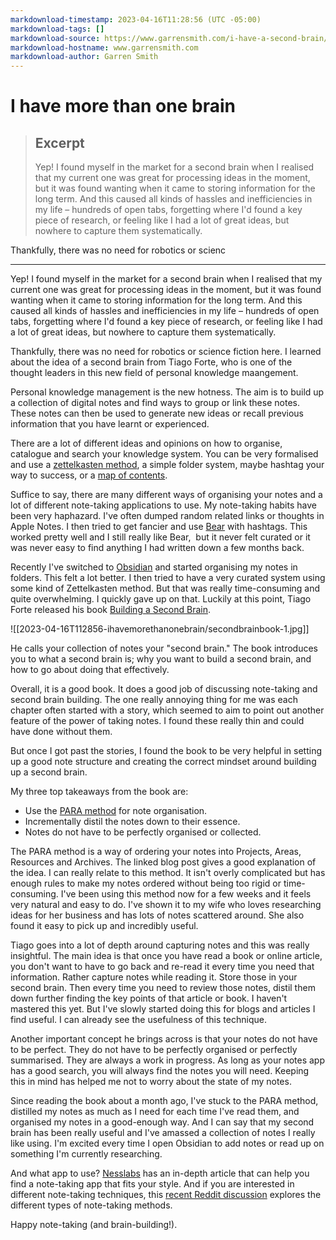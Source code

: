 ```yaml
---
markdownload-timestamp: 2023-04-16T11:28:56 (UTC -05:00)
markdownload-tags: []
markdownload-source: https://www.garrensmith.com/i-have-a-second-brain/
markdownload-hostname: www.garrensmith.com
markdownload-author: Garren Smith
---
```


# I have more than one brain

> ## Excerpt
> Yep! I found myself in the market for a second brain when I realised that my current one was great for processing ideas in the moment, but it was found wanting when it came to storing information for the long term. And this caused all kinds of hassles and inefficiencies in my life – hundreds of open tabs, forgetting where I'd found a key piece of research, or feeling like I had a lot of great ideas, but nowhere to capture them systematically.

Thankfully, there was no need for robotics or scienc

---
Yep! I found myself in the market for a second brain when I realised that my current one was great for processing ideas in the moment, but it was found wanting when it came to storing information for the long term. And this caused all kinds of hassles and inefficiencies in my life – hundreds of open tabs, forgetting where I'd found a key piece of research, or feeling like I had a lot of great ideas, but nowhere to capture them systematically.

Thankfully, there was no need for robotics or science fiction here. I learned about the idea of a second brain from Tiago Forte, who is one of the thought leaders in this new field of personal knowledge maangement.

Personal knowledge management is the new hotness. The aim is to build up a collection of digital notes and find ways to group or link these notes. These notes can then be used to generate new ideas or recall previous information that you have learnt or experienced.

There are a lot of different ideas and opinions on how to organise, catalogue and search your knowledge system. You can be very formalised and use a [zettelkasten method](https://zettelkasten.de/posts/overview/?ref=garrensmith.com), a simple folder system, maybe hashtag your way to success, or a [map of contents](https://dsebastien.net/blog/2022-05-15-maps-of-content?ref=garrensmith.com).

Suffice to say, there are many different ways of organising your notes and a lot of different note-taking applications to use. My note-taking habits have been very haphazard. I've often dumped random related links or thoughts in Apple Notes. I then tried to get fancier and use [Bear](https://bear.app/?ref=garrensmith.com) with hashtags. This worked pretty well and I still really like Bear,  but it never felt curated or it was never easy to find anything I had written down a few months back.

Recently I've switched to [Obsidian](https://obsidian.md/?ref=garrensmith.com) and started organising my notes in folders. This felt a lot better. I then tried to have a very curated system using some kind of Zettelkasten method. But that was really time-consuming and quite overwhelming. I quickly gave up on that. Luckily at this point, Tiago Forte released his book [Building a Second Brain](https://www.buildingasecondbrain.com/book?ref=garrensmith.com).

![[2023-04-16T112856-ihavemorethanonebrain/secondbrainbook-1.jpg]]

He calls your collection of notes your "second brain." The book introduces you to what a second brain is; why you want to build a second brain, and how to go about doing that effectively.

Overall, it is a good book. It does a good job of discussing note-taking and second brain building. The one really annoying thing for me was each chapter often started with a story, which seemed to aim to point out another feature of the power of taking notes. I found these really thin and could have done without them.

But once I got past the stories, I found the book to be very helpful in setting up a good note structure and creating the correct mindset around building up a second brain.

My three top takeaways from the book are:

-   Use the [PARA method](https://fortelabs.com/blog/para/?ref=garrensmith.com) for note organisation.
-   Incrementally distil the notes down to their essence.
-   Notes do not have to be perfectly organised or collected.

The PARA method is a way of ordering your notes into Projects, Areas, Resources and Archives. The linked blog post gives a good explanation of the idea. I can really relate to this method. It isn't overly complicated but has enough rules to make my notes ordered without being too rigid or time-consuming. I've been using this method now for a few weeks and it feels very natural and easy to do. I've shown it to my wife who loves researching ideas for her business and has lots of notes scattered around. She also found it easy to pick up and incredibly useful.

Tiago goes into a lot of depth around capturing notes and this was really insightful. The main idea is that once you have read a book or online article, you don't want to have to go back and re-read it every time you need that information. Rather capture notes while reading it. Store those in your second brain. Then every time you need to review those notes, distil them down further finding the key points of that article or book. I haven't mastered this yet. But I've slowly started doing this for blogs and articles I find useful. I can already see the usefulness of this technique.

Another important concept he brings across is that your notes do not have to be perfect. They do not have to be perfectly organised or perfectly summarised. They are always a work in progress. As long as your notes app has a good search, you will always find the notes you will need. Keeping this in mind has helped me not to worry about the state of my notes.

Since reading the book about a month ago, I've stuck to the PARA method, distilled my notes as much as I need for each time I've read them, and organised my notes in a good-enough way. And I can say that my second brain has been really useful and I've amassed a collection of notes I really like using. I'm excited every time I open Obsidian to add notes or read up on something I'm currently researching.

And what app to use? [Nesslabs](https://nesslabs.com/how-to-choose-the-right-note-taking-app?ref=garrensmith.com) has an in-depth article that can help you find a note-taking app that fits your style. And if you are interested in different note-taking techniques, this [recent Reddit discussion](https://www.reddit.com/r/ObsidianMD/comments/xn1mt9/other_school_of_thoughts_around_digital/?ref=garrensmith.com) explores the different types of note-taking methods.

Happy note-taking (and brain-building!).
